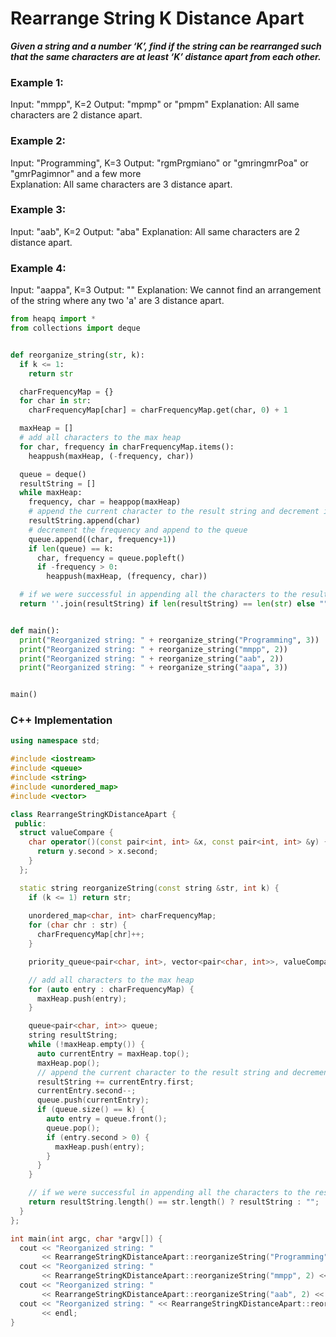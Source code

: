 # Rearrange String K Distance Apart

***Given a string and a number ‘K’, find if the string can be rearranged such that the same characters are at least ‘K’ distance apart from each other.***

### Example 1:

Input: "mmpp", K=2
Output: "mpmp" or "pmpm"
Explanation: All same characters are 2 distance apart.

### Example 2:

Input: "Programming", K=3
Output: "rgmPrgmiano" or "gmringmrPoa" or "gmrPagimnor" and a few more  
Explanation: All same characters are 3 distance apart.

### Example 3:

Input: "aab", K=2
Output: "aba"
Explanation: All same characters are 2 distance apart.

### Example 4:

Input: "aappa", K=3
Output: ""
Explanation: We cannot find an arrangement of the string where any two 'a' are 3 distance apart.

```python
from heapq import *
from collections import deque


def reorganize_string(str, k):
  if k <= 1: 
    return str

  charFrequencyMap = {}
  for char in str:
    charFrequencyMap[char] = charFrequencyMap.get(char, 0) + 1

  maxHeap = []
  # add all characters to the max heap
  for char, frequency in charFrequencyMap.items():
    heappush(maxHeap, (-frequency, char))

  queue = deque()
  resultString = []
  while maxHeap:
    frequency, char = heappop(maxHeap)
    # append the current character to the result string and decrement its count
    resultString.append(char)
    # decrement the frequency and append to the queue
    queue.append((char, frequency+1))
    if len(queue) == k:
      char, frequency = queue.popleft()
      if -frequency > 0:
        heappush(maxHeap, (frequency, char))

  # if we were successful in appending all the characters to the result string, return it
  return ''.join(resultString) if len(resultString) == len(str) else ""


def main():
  print("Reorganized string: " + reorganize_string("Programming", 3))
  print("Reorganized string: " + reorganize_string("mmpp", 2))
  print("Reorganized string: " + reorganize_string("aab", 2))
  print("Reorganized string: " + reorganize_string("aapa", 3))


main()
```

### C++ Implementation 

```cpp
using namespace std;

#include <iostream>
#include <queue>
#include <string>
#include <unordered_map>
#include <vector>

class RearrangeStringKDistanceApart {
 public:
  struct valueCompare {
    char operator()(const pair<int, int> &x, const pair<int, int> &y) {
      return y.second > x.second;
    }
  };

  static string reorganizeString(const string &str, int k) {
    if (k <= 1) return str;
    
    unordered_map<char, int> charFrequencyMap;
    for (char chr : str) {
      charFrequencyMap[chr]++;
    }

    priority_queue<pair<char, int>, vector<pair<char, int>>, valueCompare> maxHeap;

    // add all characters to the max heap
    for (auto entry : charFrequencyMap) {
      maxHeap.push(entry);
    }

    queue<pair<char, int>> queue;
    string resultString;
    while (!maxHeap.empty()) {
      auto currentEntry = maxHeap.top();
      maxHeap.pop();
      // append the current character to the result string and decrement its count
      resultString += currentEntry.first;
      currentEntry.second--;
      queue.push(currentEntry);
      if (queue.size() == k) {
        auto entry = queue.front();
        queue.pop();
        if (entry.second > 0) {
          maxHeap.push(entry);
        }
      }
    }

    // if we were successful in appending all the characters to the result string, return it
    return resultString.length() == str.length() ? resultString : "";
  }
};

int main(int argc, char *argv[]) {
  cout << "Reorganized string: "
       << RearrangeStringKDistanceApart::reorganizeString("Programming", 3) << endl;
  cout << "Reorganized string: "
       << RearrangeStringKDistanceApart::reorganizeString("mmpp", 2) << endl;
  cout << "Reorganized string: "
       << RearrangeStringKDistanceApart::reorganizeString("aab", 2) << endl;
  cout << "Reorganized string: " << RearrangeStringKDistanceApart::reorganizeString("aappa", 3)
       << endl;
}
```
